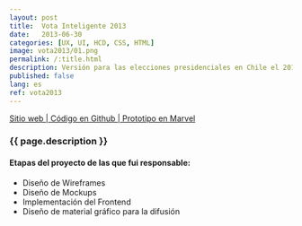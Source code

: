 ```yaml
---
layout: post
title:  Vota Inteligente 2013
date:   2013-06-30
categories: [UX, UI, HCD, CSS, HTML]
image: vota2013/01.png
permalink: /:title.html
description: Versión para las elecciones presidenciales en Chile el 2013 del proyecto VotaInteligente de Ciudadano Inteligente. Su objetivo es la participación activa e informada de los ciudadanos en las elecciones.
published: false
lang: es
ref: vota2013
---
```


<p>
<a href="http://votainteligente.cl/" target="_blank"><i class="fa fa-external-link-square" aria-hidden="true"></i> Sitio web | </a>
<a href="https://github.com/ciudadanointeligente/votainteligente-portal-electoral" target="_blank"><i class="fa fa-github" aria-hidden="true"></i> Código en Github | </a>
<a href="https://marvelapp.com/j72287" target="_blank"><i class="fa fa-file-image-o" aria-hidden="true"></i> Prototipo en Marvel</a>
</p>

<h3>{{ page.description }}</h3>

<h4>Etapas del proyecto de las que fui responsable:</h4>
<ul class="linea list-unstyled">
  <li>Diseño de Wireframes</li>
  <li>Diseño de Mockups</li>
  <li>Implementación del Frontend</li>
  <li>Diseño de material gráfico para la difusión</li>
</ul>

<div class="main-slider">
  <div class="item"><img alt="" src="{{ site.baseurl }}img/content/vota2013/01.png" class="img-responsive"></div>
  <div class="item"><img alt="" src="{{ site.baseurl }}img/content/vota2013/02.png" class="img-responsive"></div>
</div>
